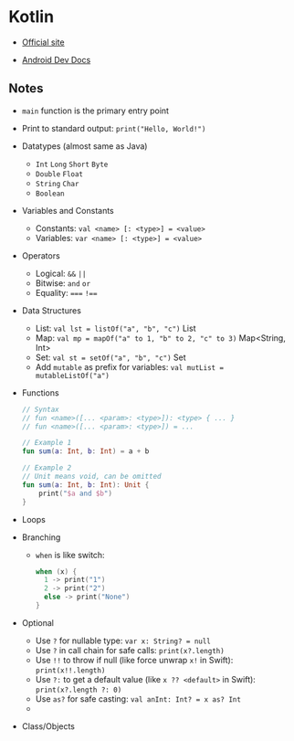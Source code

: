 # Kotlin

- [Official site](https://kotlinlang.org/)

- [Android Dev Docs](https://developer.android.com/kotlin/learn)

## Notes

- `main` function is the primary entry point

- Print to standard output: `print("Hello, World!")`

- Datatypes (almost same as Java)

  - `Int` `Long` `Short` `Byte`
  - `Double` `Float`
  - `String` `Char`
  - `Boolean`

- Variables and Constants

  - Constants: `val <name> [: <type>] = <value>`
  - Variables: `var <name> [: <type>] = <value>`

- Operators

  - Logical: `&&` `||`
  - Bitwise: `and` `or`
  - Equality: `===` `!==`

- Data Structures

  - List: `val lst = listOf("a", "b", "c")` List<String>
  - Map: `val mp = mapOf("a" to 1, "b" to 2, "c" to 3)` Map<String, Int>
  - Set: `val st = setOf("a", "b", "c")` Set<String>
  - Add `mutable` as prefix for variables: `val mutList = mutableListOf("a")`

- Functions

  ```kotlin
  // Syntax
  // fun <name>([... <param>: <type>]): <type> { ... }
  // fun <name>([... <param>: <type>]) = ...
  
  // Example 1
  fun sum(a: Int, b: Int) = a + b
  
  // Example 2
  // Unit means void, can be omitted
  fun sum(a: Int, b: Int): Unit {
      print("$a and $b")
  }
  ```

- Loops

- Branching

  - `when` is like switch:

    ```kotlin
    when (x) {
      1 -> print("1")
      2 -> print("2")
      else -> print("None")
    }
    ```

- Optional

  - Use `?` for nullable type: `var x: String? = null`
  - Use `?` in call chain for safe calls: `print(x?.length)`
  - Use `!!` to throw if null (like force unwrap `x!` in Swift): `print(x!!.length)`
  - Use `?:` to get a default value (like `x ?? <default>` in Swift): `print(x?.length ?: 0)`
  - Use `as?` for safe casting: `val anInt: Int? = x as? Int`
  -

- Class/Objects
